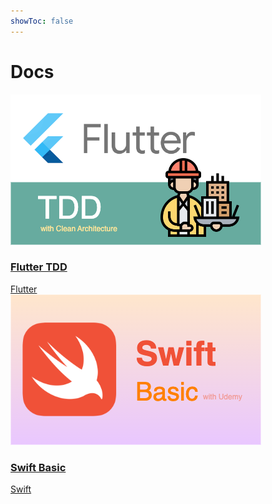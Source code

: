 ```yaml
---
showToc: false
---
```


# Docs

<div class="grid grid-cols-1 md:grid-cols-2 lg:grid-cols-2 gap-4 items-start justify-items-center justify-center">
  <div class="max-w-sm bg-white dark:bg-neutral-800 overflow-hidden shadow-xl rounded-lg h-auto relative duration-500 hover:scale-105">
    <a href="/docs/series/flutter_tdd" class="no-underline">
        <div class="h-48 m-0">
            <img class="object-cover h-full w-full m-0" src="../assets/docs_flutter_tdd_intro.png" alt="A description of the image" />
        </div>
        <div class="p-4">
            <h3 class="mt-2 text-lg leading-6 font-medium text-black">Flutter TDD</h3>
            <span class="inline-flex items-center rounded-md bg-blue-50 px-2 py-1 text-xs font-medium text-blue-700 ring-1 ring-inset ring-blue-700/10">Flutter</span>
        </div>
    </a>
  </div>

  <div class="max-w-sm bg-white dark:bg-neutral-800 overflow-hidden shadow-xl rounded-lg h-auto relative duration-500 hover:scale-105">
    <a href="/docs/series/swift_basic" class="no-underline">
        <div class="h-48 m-0">
            <img class="object-cover h-full w-full m-0" src="../assets/docs_swift_basic_intro.png" alt="A description of the image" />
        </div>
        <div class="p-4">
            <h3 class="mt-2 text-lg leading-6 font-medium text-black">Swift Basic</h3>
            <span class="inline-flex items-center rounded-md bg-red-50 px-2 py-1 text-xs font-medium text-red-700 ring-1 ring-inset ring-red-600/10">Swift</span>
        </div>
    </a>
  </div>
</div>
